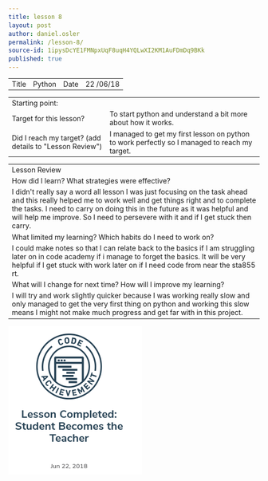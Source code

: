```yaml
---
title: lesson 8
layout: post
author: daniel.osler
permalink: /lesson-8/
source-id: 1ipysDcYE1FMNpxUqF8uqH4YQLwXI2KM1AuFDmDq9BKk
published: true
---
```

<table>
  <tr>
    <td>Title</td>
    <td>Python</td>
    <td>Date</td>
    <td>22 /06/18</td>
  </tr>
</table>


<table>
  <tr>
    <td>Starting point:</td>
    <td></td>
  </tr>
  <tr>
    <td>Target for this lesson?</td>
    <td>To start python and understand a bit more about how it works.</td>
  </tr>
  <tr>
    <td>Did I reach my target? 
(add details to "Lesson Review")</td>
    <td>I managed to get my first lesson on python to work perfectly so I managed to reach my target.</td>
  </tr>
</table>


<table>
  <tr>
    <td>Lesson Review</td>
  </tr>
  <tr>
    <td>How did I learn? What strategies were effective? </td>
  </tr>
  <tr>
    <td>I didn't really say a word all lesson I was just focusing on the task ahead and this really helped me to work well and get things right and to complete the tasks. I need to carry on doing this in the future as it was helpful and will help me improve. So I need to persevere with it and if I get stuck then carry.</td>
  </tr>
  <tr>
    <td>What limited my learning? Which habits do I need to work on? </td>
  </tr>
  <tr>
    <td>I could make notes so that I can relate back to the basics if I am struggling later on in code academy if i manage to forget the basics. It will be very helpful if I get stuck with work later  on if I need code from near the sta855
rt.</td>
  </tr>
  <tr>
    <td>What will I change for next time? How will I improve my learning?</td>
  </tr>
  <tr>
    <td>I will try and work slightly quicker because I was working really slow and only managed to get the very first thing on python and working this slow means I might not make much progress and get far with in this project.</td>
  </tr>
</table>
<img src = "/images/Screenshot 2018-06-22 at 14.08.58.png">



